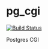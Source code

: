 # pg_cgi
[![Build Status](https://travis-ci.org/Richard70NL/pg_cgi.svg?branch=master)](https://travis-ci.org/Richard70NL/pg_cgi)

Postgres CGI
